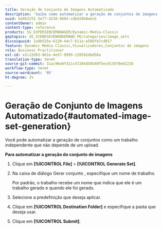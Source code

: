 ```yaml
---
title: Geração de Conjunto de Imagens Automatizado
description: 'Saiba como automatizar a geração de conjuntos de imagens. '
uuid: bd4b3252-3e77-4230-9684-cd6d28b8eecb
contentOwner: admin
content-type: reference
products: SG_EXPERIENCEMANAGER/Dynamic-Media-Classic
geptopics: SG_SCENESEVENONDEMAND_PK/categories/image_sets
discoiquuid: 1a9b525e-6120-44c7-b11a-e56bfb7cd017
feature: Dynamic Media Classic,Visualizadores,Conjuntos de imagens
role: Business Practitioner
exl-id: e2c22d93-061e-4e57-9999-120592dbd56a
translation-type: tm+mt
source-git-commit: 31ac96e6fd11c47284d58540f5ec0135f0e6223b
workflow-type: tm+mt
source-wordcount: '95'
ht-degree: 2%

---
```


# Geração de Conjunto de Imagens Automatizado{#automated-image-set-generation}

<!-- 

Comment Type: remark
Last Modified By: 
Last Modified Date: 

<p>New for 6.5</p>

 -->

Você pode automatizar a geração de conjuntos como um trabalho independente que não depende de um upload.

**Para automatizar a geração do conjunto de imagens**

1. Clique em **[!UICONTROL File]** > **[!UICONTROL Generate Set]**.
1. Na caixa de diálogo Gerar conjunto , especifique um nome de trabalho.

   Por padrão, o trabalho recebe um nome que indica que ele é um trabalho gerado e quando ele foi gerado.

1. Selecione a predefinição que deseja aplicar.
1. Clique em **[!UICONTROL Destination Folder]** e especifique a pasta que deseja usar.
1. Clique em **[!UICONTROL Submit]**.

